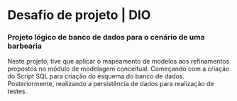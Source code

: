 # Desafio de projeto | DIO

### Projeto lógico de banco de dados para o cenário de uma barbearia
Neste projeto, tive que aplicar o mapeamento de modelos aos refinamentos propostos no módulo de modelagem conceitual.
Começando com a criação do Script SQL para criação do esquema do banco de dados. Posteriormente, realizando a persistência de dados para realização de testes.
